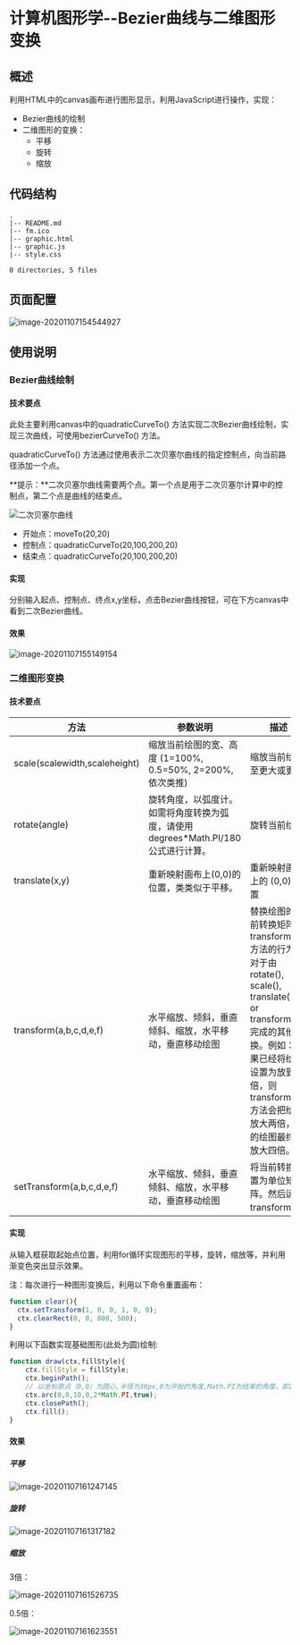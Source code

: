 # 计算机图形学--Bezier曲线与二维图形变换

## 概述

利用HTML中的canvas画布进行图形显示，利用JavaScript进行操作，实现：

- Bezier曲线的绘制
- 二维图形的变换：
  - 平移
  - 旋转
  - 缩放

## 代码结构

```
.
|-- README.md 
|-- fm.ico         
|-- graphic.html   
|-- graphic.js
|-- style.css

0 directories, 5 files

```

## 页面配置

![image-20201107154544927](https://github.com/FmKnight/Images/blob/master/2020-11-07-计算机图形学/image-20201107154544927.png)

## 使用说明

### Bezier曲线绘制

#### 技术要点

此处主要利用canvas中的quadraticCurveTo() 方法实现二次Bezier曲线绘制，实现三次曲线，可使用bezierCurveTo() 方法。

quadraticCurveTo() 方法通过使用表示二次贝塞尔曲线的指定控制点，向当前路径添加一个点。

**提示：**二次贝塞尔曲线需要两个点。第一个点是用于二次贝塞尔计算中的控制点，第二个点是曲线的结束点。

![二次贝塞尔曲线](https://airknight.oss-cn-shanghai.aliyuncs.com/img/quadraticcurve.gif)

- 开始点：moveTo(20,20)
- 控制点：quadraticCurveTo(20,100,200,20)
- 结束点：quadraticCurveTo(20,100,200,20)

#### 实现

分别输入起点、控制点、终点x,y坐标，点击Bezier曲线按钮，可在下方canvas中看到二次Bezier曲线。

#### 效果

![image-20201107155149154](https://github.com/FmKnight/Images/blob/master/2020-11-07-计算机图形学/image-20201107155149154.png)

### 二维图形变换

#### 技术要点

| 方法                          | 参数说明                                                     | 描述                                                         |
| ----------------------------- | ------------------------------------------------------------ | ------------------------------------------------------------ |
| scale(scalewidth,scaleheight) | 缩放当前绘图的宽、高度 (1=100%, 0.5=50%, 2=200%, 依次类推)   | 缩放当前绘图至更大或更小                                     |
| rotate(angle)                 | 旋转角度，以弧度计。如需将角度转换为弧度，请使用 degrees*Math.PI/180 公式进行计算。 | 旋转当前绘图                                                 |
| translate(x,y)                | 重新映射画布上(0,0)的位置，类类似于平移。                    | 重新映射画布上的 (0,0) 位置                                  |
| transform(a,b,c,d,e,f)        | 水平缩放、倾斜，垂直倾斜、缩放，水平移动，垂直移动绘图       | 替换绘图的当前转换矩阵。transform() 方法的行为相对于由 rotate(), scale(), translate(), or transform() 完成的其他变换。例如：如果已经将绘图设置为放到两倍，则 transform() 方法会把绘图放大两倍，您的绘图最终将放大四倍。 |
| setTransform(a,b,c,d,e,f)     | 水平缩放、倾斜，垂直倾斜、缩放，水平移动，垂直移动绘图       | 将当前转换重置为单位矩阵。然后运行 transform()。             |



#### 实现

从输入框获取起始点位置，利用for循环实现图形的平移，旋转，缩放等，并利用渐变色突出显示效果。

注：每次进行一种图形变换后，利用以下命令重置画布：

```javascript
function clear(){
  ctx.setTransform(1, 0, 0, 1, 0, 0);
  ctx.clearRect(0, 0, 800, 500);  
}
```

利用以下函数实现基础图形(此处为圆)绘制:

```javascript
function draw(ctx,fillStyle){
    ctx.fillStyle = fillStyle;
    ctx.beginPath();
    // 以坐标原点（0,0）为圆心,半径为30px,0为开始的角度,Math.PI为结束的角度，即180度，最后一个参数表示顺时针方向绘制
    ctx.arc(0,0,10,0,2*Math.PI,true);
    ctx.closePath();
    ctx.fill();
}   
```

#### 效果

##### 平移

![image-20201107161247145](https://github.com/FmKnight/Images/blob/master/2020-11-07-计算机图形学/image-20201107161247145.png)

##### 旋转

![image-20201107161317182](https://github.com/FmKnight/Images/blob/master/2020-11-07-计算机图形学/image-20201107161317182.png)

##### 缩放

3倍：

![image-20201107161526735](https://github.com/FmKnight/Images/blob/master/2020-11-07-计算机图形学/image-20201107161526735.png)

0.5倍：

![image-20201107161623551](https://github.com/FmKnight/Images/blob/master/2020-11-07-计算机图形学/image-20201107161623551.png)





